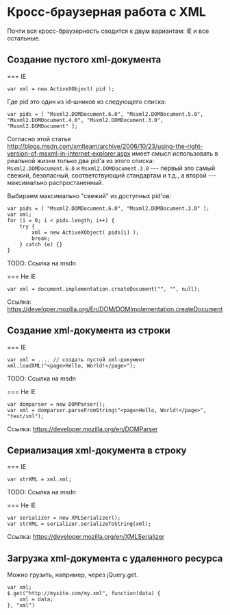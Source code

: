 Кросс-браузерная работа с XML
=============================

Почти вся кросс-браузерность сводится к двум вариантам: IE и все остальные.


Создание пустого xml-документа
------------------------------

=== IE

    var xml = new ActiveXObject( pid );

Где pid это один из id-шников из следующего списка:

    var pids = [ "Msxml2.DOMDocument.6.0", "Msxml2.DOMDocument.5.0", "Msxml2.DOMDocument.4.0", "Msxml2.DOMDocument.3.0", "Msxml2.DOMDocument" ];

Согласно этой статье http://blogs.msdn.com/xmlteam/archive/2006/10/23/using-the-right-version-of-msxml-in-internet-explorer.aspx
имеет смысл использовать в реальной жизни только два pid'а из этого списка: `Msxml2.DOMDocument.6.0` и `Msxml2.DOMDocument.3.0` ---
первый это самый свежий, безопасный, соответствующий стандартам и т.д., а второй --- максимально распростаненный.

Выбираем максимально "свежий" из доступных pid'ов:

    var pids = [ "Msxml2.DOMDocument.6.0", "Msxml2.DOMDocument.3.0" ];
    var xml;
    for (i = 0; i < pids.length; i++) {
        try {
            xml = new ActiveXObject( pids[i] );
            break;
        } catch (e) {}
    }

TODO: Ссылка на msdn

=== Не IE

    var xml = document.implementation.createDocument("", "", null);

Ссылка: https://developer.mozilla.org/En/DOM/DOMImplementation.createDocument


Создание xml-документа из строки
----------------------------

=== IE

    var xml = .... // создать пустой xml-документ
    xml.loadXML("<page>Hello, World!</page>");

TODO: Ссылка на msdn

=== Не IE

    var domparser = new DOMParser();
    var xml = domparser.parseFromString("<page>Hello, World!</page>", "text/xml");

Ссылка: https://developer.mozilla.org/en/DOMParser


Сериализация xml-документа в строку
-----------------------------------

=== IE

    var strXML = xml.xml;

TODO: Ссылка на msdn

=== Не IE

    var serializer = new XMLSerializer();
    var strXML = serializer.serializeToString(xml);

Ссылка: https://developer.mozilla.org/en/XMLSerializer


Загрузка xml-документа с удаленного ресурса
-------------------------------------------

Можно грузить, например, через jQuery.get.

    var xml;
    $.get("http://mysite.com/my.xml", function(data) {
        xml = data;
    }, "xml")


